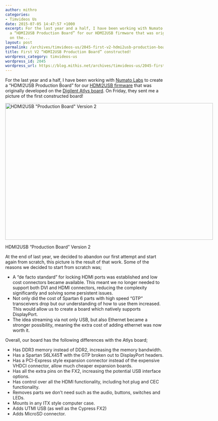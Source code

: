 ```yaml
---
author: mithro
categories:
- Timvideos Us
date: 2015-07-05 14:47:57 +1000
excerpt: For the last year and a half, I have been working with Numato Labs to create
  a “HDMI2USB Production Board” for our HDMI2USB firmware that was originally developed
  on the...
layout: post
permalink: /archives/timvideos-us/2045-first-v2-hdmi2usb-production-board-constructed
title: First V2 “HDMI2USB Production Board” constructed!
wordpress_category: timvideos-us
wordpress_id: 2045
wordpress_url: https://blog.mithis.net/archives/timvideos-us/2045-first-v2-hdmi2usb-production-board-constructed
---
```


<div class="entry-content">
<p>For the last year and a half, I have been working with <a href="numato.com">Numato Labs</a> to create a “HDMI2USB Production Board” for our <a href="https://github.com/timvideos/HDMI2USB">HDMI2USB firmware</a> that was originally developed on the <a href="digilentinc.com/atlys/">Digilent Atlys board</a>. On Friday, they sent me a picture of the first constructed board!</p>
<div class="wp-caption aligncenter" id="attachment_2046" style="width: 671px"><a href="{{ "/assets/images/wp-content/uploads/2015/07/HDMI2USB-Prod-V2.jpg" | relative_url }}"><img alt='HDMI2USB "Production Board" Version 2' class="wp-image-2046" height="436" sizes="(max-width: 661px) 100vw, 661px" src="{{ "/assets/images/wp-content/uploads/2015/07/HDMI2USB-Prod-V2-1024x675.jpg" | relative_url }}" srcset="/assets/images/wp-content/uploads/2015/07/HDMI2USB-Prod-V2-1024x675.jpg 1024w, https://blog.mithis.net/wp-content/uploads/2015/07/HDMI2USB-Prod-V2-300x197.jpg 300w, https://blog.mithis.net/wp-content/uploads/2015/07/HDMI2USB-Prod-V2-900x593.jpg 900w" width="661"/></a><p class="wp-caption-text">HDMI2USB “Production Board” Version 2</p></div>
<p>At the end of last year, we decided to abandon our first attempt and start again from scratch, this picture is the result of that work. Some of the reasons we decided to start from scratch was;</p>
<ul>
<li>A “de facto standard” for locking HDMI ports was established and low cost connectors became available. This meant we no longer needed to support both DVI and HDMI connectors, reducing the complexity significantly and solving some persistent issues.</li>
<li>Not only did the cost of Spartan 6 parts with high speed “GTP” transceivers drop but our understanding of how to use them increased. This would allow us to create a board which natively supports DisplayPort.</li>
<li>The idea streaming via not only USB, but also Ethernet became a stronger possibility, meaning the extra cost of adding ethernet was now worth it.</li>
</ul>
<p dir="ltr">Overall, our board has the following differences with the Atlys board;</p>
<ul style="color: rgb(34, 34, 34);">
<li><span style="color: rgb(34, 34, 34);">Has DDR3 memory instead of DDR2, increasing the memory bandwidth.</span></li>
<li>Has a Spartan S6LX45<strong>T</strong> with the GTP broken out to DisplayPort headers.</li>
<li><span style="color: rgb(34, 34, 34);">Has a PCI-Express style expansion connector instead of the expensive VHDCI connector, allow much cheaper expansion boards.</span></li>
<li><span style="color: rgb(34, 34, 34);">Has all the extra pins on the FX2, increasing the potential USB interface options.</span></li>
<li>Has control over all the HDMI functionality, including hot plug and CEC functionality.</li>
<li><span style="color: rgb(34, 34, 34);">Removes parts we don’t need such as the audio, </span>buttons, switches and LEDs.</li>
<li>Mounts in any ITX style computer case.</li>
<li><span style="color: rgb(34, 34, 34);">Adds UTMI USB (as well as the Cypress FX2)</span></li>
<li><span style="color: rgb(34, 34, 34);">Adds MicroSD connector.</span></li>
</ul>
</div>